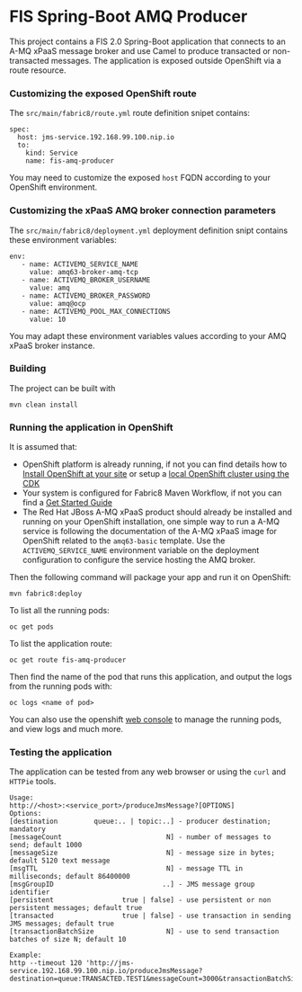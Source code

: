 # FIS Spring-Boot AMQ Producer

This project contains a FIS 2.0 Spring-Boot application that connects to an A-MQ xPaaS message broker and use Camel to 
produce transacted or non-transacted messages.
The application is exposed outside OpenShift via a route resource.

### Customizing the exposed OpenShift route

The `src/main/fabric8/route.yml` route definition snipet contains:

	spec:
	  host: jms-service.192.168.99.100.nip.io
	  to:
	    kind: Service
	    name: fis-amq-producer

You may need to customize the exposed `host` FQDN according to your OpenShift environment.

### Customizing the xPaaS AMQ broker connection parameters

The `src/main/fabric8/deployment.yml` deployment definition snipt contains these environment variables:

	env:
       - name: ACTIVEMQ_SERVICE_NAME
         value: amq63-broker-amq-tcp
       - name: ACTIVEMQ_BROKER_USERNAME
         value: amq
       - name: ACTIVEMQ_BROKER_PASSWORD
         value: amq@ocp
       - name: ACTIVEMQ_POOL_MAX_CONNECTIONS
         value: 10

You may adapt these environment variables values according to your AMQ xPaaS broker instance.

### Building

The project can be built with

    mvn clean install

### Running the application in OpenShift

It is assumed that:
- OpenShift platform is already running, if not you can find details how to [Install OpenShift at your site](https://docs.openshift.com/container-platform/3.5/install_config/index.html) or setup a [local OpenShift cluster using the CDK](https://access.redhat.com/documentation/en-us/red_hat_container_development_kit/3.1/html/getting_started_guide/index)
- Your system is configured for Fabric8 Maven Workflow, if not you can find a [Get Started Guide](https://access.redhat.com/documentation/en/red-hat-jboss-middleware-for-openshift/3/single/red-hat-jboss-fuse-integration-services-20-for-openshift/)
- The Red Hat JBoss A-MQ xPaaS product should already be installed and running on your OpenShift installation, one simple way to run a A-MQ service is following the documentation of the A-MQ xPaaS image for OpenShift related to the `amq63-basic` template. Use the `ACTIVEMQ_SERVICE_NAME` environment variable on the deployment configuration to configure the service hosting the AMQ broker.

Then the following command will package your app and run it on OpenShift:

    mvn fabric8:deploy

To list all the running pods:

    oc get pods
    
To list the application route:

	oc get route fis-amq-producer

Then find the name of the pod that runs this application, and output the logs from the running pods with:

    oc logs <name of pod>

You can also use the openshift [web console](https://docs.openshift.com/enterprise/3.1/getting_started/developers/developers_console.html#tutorial-video) to manage the
running pods, and view logs and much more.

### Testing the application

The application can be tested from any web browser or using the `curl` and `HTTPie` tools.

	Usage:
	http://<host>:<service_port>/produceJmsMessage?[OPTIONS]
	Options:
	[destination         queue:.. | topic:..] - producer destination; mandatory
	[messageCount                          N] - number of messages to send; default 1000
	[messageSize                           N] - message size in bytes; default 5120 text message
	[msgTTL                                N] - message TTL in milliseconds; default 86400000
	[msgGroupID                           ..] - JMS message group identifier
	[persistent                 true | false] - use persistent or non persistent messages; default true
	[transacted                 true | false] - use transaction in sending JMS messages; default true
	[transactionBatchSize                  N] - use to send transaction batches of size N; default 10
	
	Example:
	http --timeout 120 'http://jms-service.192.168.99.100.nip.io/produceJmsMessage?destination=queue:TRANSACTED.TEST1&messageCount=3000&transactionBatchSize=100'
